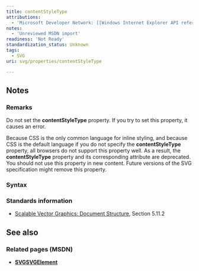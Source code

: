 ```yaml
---
title: contentStyleType
attributions:
  - 'Microsoft Developer Network: [[Windows Internet Explorer API reference](http://msdn.microsoft.com/en-us/library/ie/hh828809%28v=vs.85%29.aspx) Article]'
notes:
  - 'Unreviewed MSDN import'
readiness: 'Not Ready'
standardization_status: Unknown
tags:
  - SVG
uri: svg/properties/contentStyleType

---
```

## Notes

### Remarks

Do not set the **contentStyleType** property. If you try to set this property, it causes an error.

Because CSS is the only common language for inline styling, and because CSS is the default language if you do not specify the **contentStyleType** property, all browsers do not support this property well. As a result, the **contentStyleType** property and its corresponding attribute are deprecated. You should not use this property in new content. Future versions of the SVG specification might remove this property.

### Syntax

### Standards information

-   [Scalable Vector Graphics: Document Structure](http://go.microsoft.com/fwlink/p/?linkid=204733), Section 5.11.2

## See also

### Related pages (MSDN)

-   [**SVGSVGElement**](/svg/elements/svg)
